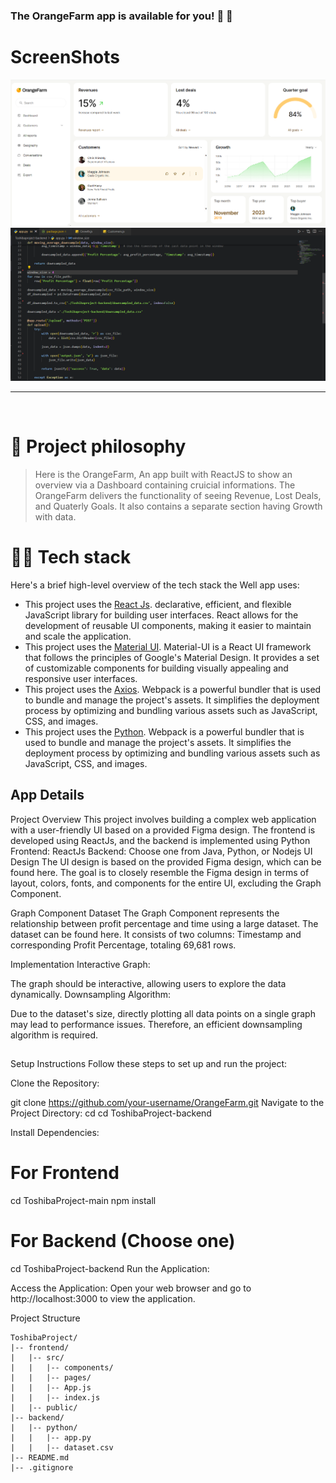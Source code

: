 
### The OrangeFarm app is available for you! 🥳 🚀

# ScreenShots

![](./Screenshots/1.png)
![](./Screenshots/2.png)
 

---
<br />

# 🧐 Project philosophy

> Here is the OrangeFarm, An app built with ReactJS to show an overview via a Dashboard containing cruicial informations.
> The OrangeFarm delivers the functionality of seeing Revenue, Lost Deals, and Quaterly Goals. 
> It also contains a separate section having Growth with data.
 


# 👨‍💻 Tech stack

Here's a brief high-level overview of the tech stack the Well app uses:

- This project uses the [React Js](https://flutter.dev/).  declarative, efficient, and flexible JavaScript library for building user interfaces. React allows for the development of reusable UI components, making it easier to maintain and scale the application.
- This project uses the [Material UI](https://flutter.dev/). Material-UI is a React UI framework that follows the principles of Google's Material Design. It provides a set of customizable components for building visually appealing and responsive user interfaces.
- This project uses the [Axios](https://flutter.dev/).  Webpack is a powerful bundler that is used to bundle and manage the project's assets. It simplifies the deployment process by optimizing and bundling various assets such as JavaScript, CSS, and images.
- This project uses the [Python](https://flutter.dev/).  Webpack is a powerful bundler that is used to bundle and manage the project's assets. It simplifies the deployment process by optimizing and bundling various assets such as JavaScript, CSS, and images.

## App Details

Project Overview
This project involves building a complex web application with a user-friendly UI based on a provided Figma design. The frontend is developed using ReactJs, and the backend is implemented using Python
Frontend: ReactJs
Backend: Choose one from Java, Python, or Nodejs
UI Design
The UI design is based on the provided Figma design, which can be found here. The goal is to closely resemble the Figma design in terms of layout, colors, fonts, and components for the entire UI, excluding the Graph Component.

Graph Component
Dataset
The Graph Component represents the relationship between profit percentage and time using a large dataset. The dataset can be found here. 
It consists of two columns: Timestamp and corresponding Profit Percentage, totaling 69,681 rows.

Implementation
Interactive Graph:

The graph should be interactive, allowing users to explore the data dynamically.
Downsampling Algorithm:

Due to the dataset's size, directly plotting all data points on a single graph may lead to performance issues. Therefore, an efficient downsampling algorithm is required.
##
Setup Instructions
Follow these steps to set up and run the project:

Clone the Repository:

git clone https://github.com/your-username/OrangeFarm.git
Navigate to the Project Directory:
cd 
cd ToshibaProject-backend

Install Dependencies:
# For Frontend
cd ToshibaProject-main
npm install

# For Backend (Choose one)
cd ToshibaProject-backend
Run the Application:


Access the Application:
Open your web browser and go to http://localhost:3000 to view the application.

Project Structure
```
ToshibaProject/
|-- frontend/
|   |-- src/
|   |   |-- components/
|   |   |-- pages/
|   |   |-- App.js
|   |   |-- index.js
|   |-- public/
|-- backend/
|   |-- python/     
|   |   |-- app.py
|   |   |-- dataset.csv
|-- README.md
|-- .gitignore
```
